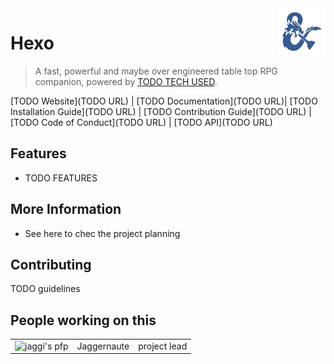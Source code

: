 <img src="assets/logo.png" alt="logo" width="75" height="75" align="right"/>

# Hexo

> A fast, powerful and maybe over engineered table top RPG companion, powered by [TODO TECH USED](https://www.youtube.com/watch?v=dQw4w9WgXcQ).

[TODO Website](TODO URL) |
[TODO Documentation](TODO URL)|
[TODO Installation Guide](TODO URL) |
[TODO Contribution Guide](TODO URL) |
[TODO Code of Conduct](TODO URL) |
[TODO API](TODO URL)

## Features
- TODO FEATURES 

## More Information

- See here to chec the project planning

## Contributing

TODO guidelines

## People working on this 

|                                                                                                  |             |              |
|:------------------------------------------------------------------------------------------------:|-------------|--------------|
| <img src="https://avatars.githubusercontent.com/u/42418858?v=4" alt="jaggi's pfp" width="70"/>   | Jaggernaute | project lead |


